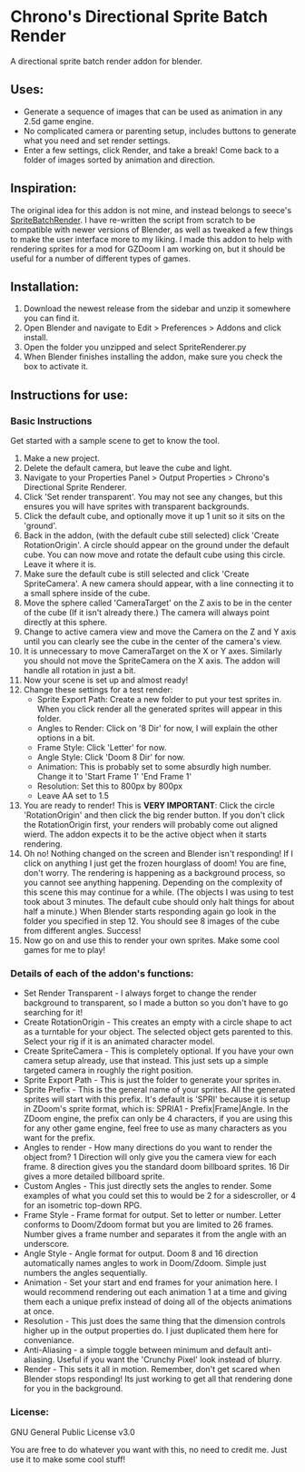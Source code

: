 # Chrono's Directional Sprite Batch Render
 A directional sprite batch render addon for blender.
 
## Uses:
 * Generate a sequence of images that can be used as animation in any 2.5d game engine.
 * No complicated camera or parenting setup, includes buttons to generate what you need and set render settings.
 * Enter a few settings, click Render, and take a break! Come back to a folder of images sorted by animation and direction.

## Inspiration:
 The original idea for this addon is not mine, and instead belongs to seece's [SpriteBatchRender](https://github.com/seece/SpriteBatchRender).
 I have re-written the script from scratch to be compatible with newer versions of Blender, as well as tweaked a few things to make the user interface more to my liking. I made this addon to help with rendering sprites for a mod for GZDoom I am working on, but it should be useful for a number of different types of games.

## Installation:
 1) Download the newest release from the sidebar and unzip it somewhere you can find it.
 2) Open Blender and navigate to Edit > Preferences > Addons and click install.
 3) Open the folder you unzipped and select SpriteRenderer.py
 4) When Blender finishes installing the addon, make sure you check the box to activate it.

## Instructions for use:

 ### Basic Instructions
 Get started with a sample scene to get to know the tool.
 1) Make a new project.
 2) Delete the default camera, but leave the cube and light.
 3) Navigate to your Properties Panel > Output Properties > Chrono's Directional Sprite Renderer.
 4) Click 'Set render transparent'. You may not see any changes, but this ensures you will have sprites with transparent backgrounds.
 5) Click the default cube, and optionally move it up 1 unit so it sits on the 'ground'.
 6) Back in the addon, (with the default cube still selected) click 'Create RotationOrigin'. A circle should appear on the ground under the default cube. You can now move and rotate the default cube using this circle. Leave it where it is.
 7) Make sure the default cube is still selected and click 'Create SpriteCamera'. A new camera should appear, with a line connecting it to a small sphere inside of the cube.
 8) Move the sphere called 'CameraTarget' on the Z axis to be in the center of the cube (If it isn't already there.) The camera will always point directly at this sphere.
 9) Change to active camera view and move the Camera on the Z and Y axis until you can clearly see the cube in the center of the camera's view.
 10) It is unnecessary to move CameraTarget on the X or Y axes. Similarly you should not move the SpriteCamera on the X axis. The addon will handle all rotation in just a bit.
 11) Now your scene is set up and almost ready!
 12) Change these settings for a test render:
     * Sprite Export Path: Create a new folder to put your test sprites in. When you click render all the generated sprites will appear in this folder.
     * Angles to Render: Click on '8 Dir' for now, I will explain the other options in a bit.
     * Frame Style: Click 'Letter' for now.
     * Angle Style: Click 'Doom 8 Dir' for now.
     * Animation: This is probably set to some absurdly high number. Change it to 'Start Frame 1' 'End Frame 1'
     * Resolution: Set this to 800px by 800px
     * Leave AA set to 1.5
 13) You are ready to render! This is **VERY IMPORTANT**: Click the circle 'RotationOrigin' and then click the big render button. If you don't click the RotationOrigin first, your renders will probably come out aligned wierd. The addon expects it to be the active object when it starts rendering.
 14) Oh no! Nothing changed on the screen and Blender isn't responding! If I click on anything I just get the frozen hourglass of doom! 
 You are fine, don't worry. The rendering is happening as a background process, so you cannot see anything happening. Depending on the complexity of this scene this may continue for a while. (The objects I was using to test took about 3 minutes. The default cube should only halt things for about half a minute.) When Blender starts responding again go look in the folder you specified in step 12. You should see 8 images of the cube from different angles. Success!
 15) Now go on and use this to render your own sprites. Make some cool games for me to play!

### Details of each of the addon's functions:
* Set Render Transparent - I always forget to change the render background to transparent, so I made a button so you don't have to go searching for it!
* Create RotationOrigin - This creates an empty with a circle shape to act as a turntable for your object. The selected object gets parented to this. Select your rig if it is an animated character model.
* Create SpriteCamera - This is completely optional. If you have your own camera setup already, use that instead. This just sets up a simple targeted camera in roughly the right position.
* Sprite Export Path - This is just the folder to generate your sprites in.
* Sprite Prefix - This is the general name of your sprites. All the generated sprites will start with this prefix. It's default is 'SPRI' because it is setup in ZDoom's sprite format, which is: SPRIA1 - Prefix|Frame|Angle. In the ZDoom engine, the prefix can only be 4 characters, if you are using this for any other game engine, feel free to use as many characters as you want for the prefix.
* Angles to render - How many directions do you want to render the object from? 1 Direction will only give you the camera view for each frame. 8 direction gives you the standard doom billboard sprites. 16 Dir gives a more detailed billboard sprite.
* Custom Angles - This just directly sets the angles to render. Some examples of what you could set this to would be 2 for a sidescroller, or 4 for an isometric top-down RPG.
* Frame Style - Frame format for output. Set to letter or number. Letter conforms to Doom/Zdoom format but you are limited to 26 frames. Number gives a frame number and separates it from the angle with an underscore.
* Angle Style - Angle format for output. Doom 8 and 16 direction automatically names angles to work in Doom/Zdoom. Simple just numbers the angles sequentially.
* Animation - Set your start and end frames for your animation here. I would recommend rendering out each animation 1 at a time and giving them each a unique prefix instead of doing all of the objects animations at once.
* Resolution - This just does the same thing that the dimension controls higher up in the output properties do. I just duplicated them here for conveniance.
* Anti-Aliasing - a simple toggle between minimum and default anti-aliasing. Useful if you want the 'Crunchy Pixel' look instead of blurry.
* Render - This sets it all in motion. Remember, don't get scared when Blender stops responding! Its just working to get all that rendering done for you in the background.

### License:
GNU General Public License v3.0

You are free to do whatever you want with this, no need to credit me. Just use it to make some cool stuff!

